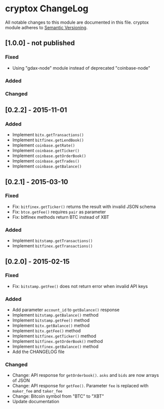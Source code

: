 # cryptox ChangeLog

All notable changes to this module are documented in this file.
cryptox module adheres to [Semantic Versioning](http://semver.org/).

## [1.0.0] - not published

### Fixed
- Using "gdax-node" module instead of deprecated "coinbase-node"

### Added

### Changed


## [0.2.2] - 2015-11-01

### Added
- Implement `bitx.getTransactions()`
- Implement `bitfinex.getLendBook()`
- Implement `coinbase.getRate()`
- Implement `coinbase.getTicker()`
- Implement `coinbase.getOrderBook()`
- Implement `coinbase.getTrades()`
- Implement `coinbase.getBalance()`


## [0.2.1] - 2015-03-10

### Fixed
- Fix: `bitfinex.getTicker()` returns the result with invalid JSON schema
- Fix: `btce.getFee()` requires `pair` as parameter
- Fix: bitfinex methods return BTC instead of XBT

### Added
- Implement `bitstamp.getTransactions()`
- Implement `bitfinex.getTransactions()`


## [0.2.0] - 2015-02-15

### Fixed
- Fix: `bitstamp.getFee()` does not return error when invalid API keys

### Added
- Add parameter `account_id` to `getBalance()` response
- Implement `bitstamp.getBalance()` method
- Implement `bitstamp.getFee()` method
- Implement `bitx.getBalance()` method
- Implement `bitx.getFee()` method
- Implement `bitfinex.getTicker()` method
- Implement `bitfinex.getOrderBook()` method
- Implement `bitfinex.getBalance()` method
- Add the CHANGELOG file

### Changed

- Change: API response for `getOrderbook()`. `asks` and `bids` are now arrays of JSON
- Change: API response for `getFee()`. Parameter `fee` is replaced with `maker_fee` and `taker_fee` 
- Change: Bitcoin symbol from "BTC" to "XBT"
- Update documentation

